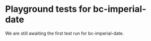 # Playground tests for bc-imperial-date
We are still awaiting the first test run for bc-imperial-date.
